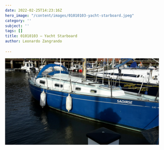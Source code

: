```yaml
---
date: 2022-02-25T14:23:16Z
hero_image: "/content/images/01010103-yacht-starboard.jpeg"
category: ''
subject: ''
tags: []
title: 01010103 – Yacht Starboard
author: Leonardo Zangrando

---
```

![](/content/images/01010103-yacht-starboard.jpeg)
